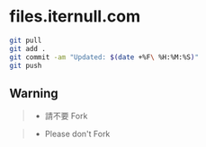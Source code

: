 # files.iternull.com

```bash
git pull
git add .
git commit -am "Updated: $(date +%F\ %H:%M:%S)"
git push
```

## Warning

> * 請不要 Fork

> * Please don't Fork
